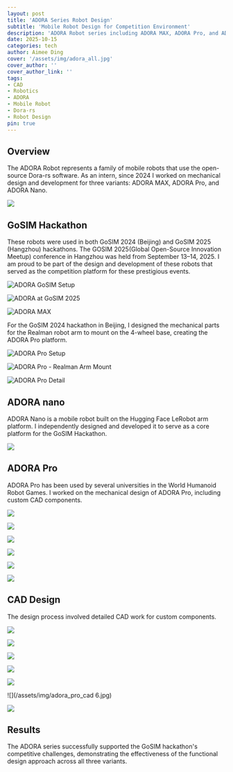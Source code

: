 ```yaml
---
layout: post
title: 'ADORA Series Robot Design'
subtitle: 'Mobile Robot Design for Competition Environment'
description: 'ADORA Robot series including ADORA MAX, ADORA Pro, and ADORA Nano - mobile robots using open-source Dora-rs software for GoSIM hackathon competitions and World Humanoid Robot Games. Mechanical design and CAD development.'
date: 2025-10-15
categories: tech
author: Aimee Ding
cover: '/assets/img/adora_all.jpg'
cover_author: ''
cover_author_link: ''
tags:
- CAD
- Robotics
- ADORA
- Mobile Robot
- Dora-rs
- Robot Design
pin: true
---
```


## Overview 

The ADORA Robot represents a family of mobile robots that use the open-source Dora-rs software. As an intern, since 2024 I worked on mechanical design and development for three variants: ADORA MAX, ADORA Pro, and ADORA Nano.

![](/assets/img/adora_all.jpg)

## GoSIM Hackathon 

These robots were used in both GoSIM 2024 (Beijing) and GoSIM 2025 (Hangzhou) hackathons. The GOSIM 2025(Global Open-Source Innovation Meetup) conference in Hangzhou was held from September 13–14, 2025. I am proud to be part of the design and development of these robots that served as the competition platform for these prestigious events.

![ADORA GoSIM Setup](/assets/img/adora_gosim2.jpg)

![ADORA at GoSIM 2025](/assets/img/adora_gosim1.jpg)

![ADORA MAX](/assets/img/adora_max_1.jpg)


For the GoSIM 2024 hackathon in Beijing, I designed the mechanical parts for the Realman robot arm to mount on the 4-wheel base, creating the ADORA Pro platform.

![ADORA Pro Setup](/assets/img/adora_pro_1_2.jpg)

![ADORA Pro - Realman Arm Mount](/assets/img/adora_pro_1_1.jpg)


![ADORA Pro Detail](/assets/img/adora_pro_1_3.jpg)



## ADORA nano

ADORA Nano is a mobile robot built on the Hugging Face LeRobot arm platform. I independently designed and developed it to serve as a core platform for the GoSIM Hackathon.

![](/assets/img/adora_nano_1.jpg)


## ADORA Pro

ADORA Pro has been used by several universities in the World Humanoid Robot Games. I worked on the mechanical design of ADORA Pro, including custom CAD components. 


![](/assets/img/adora_pro_2_2.png)

![](/assets/img/adora_pro_customer_1.jpg)

![](/assets/img/adora_pro_2.jpg)

![](/assets/img/adora_3.jpg)

![](/assets/img/adora_pro_1.jpg)

![](/assets/img/adora_pro_8.jpg)



## CAD Design

The design process involved detailed CAD work for custom components.

![](/assets/img/adora_pro_cad_1.jpg)

![](/assets/img/adora_pro_cad_2.jpg)

![](/assets/img/adora_pro_cad_3.jpg)

![](/assets/img/adora_pro_cad_4.jpg)

![](/assets/img/adora_pro_cad_5.jpg)

![](/assets/img/adora_pro_cad 6.jpg)

![](/assets/img/adora_pro_cad_7.jpg)

## Results

The ADORA series successfully supported the GoSIM hackathon's competitive challenges, demonstrating the effectiveness of the functional design approach across all three variants.
